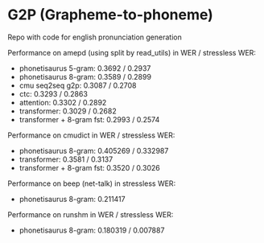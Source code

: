 # G2P (Grapheme-to-phoneme)

Repo with code for english pronunciation generation

Performance on amepd (using split by read_utils) in WER / stressless WER:

* phonetisaurus 5-gram: 0.3692 / 0.2937
* phonetisaurus 8-gram: 0.3589 / 0.2899
* cmu seq2seq g2p: 0.3087 / 0.2708
* ctc:  0.3293 / 0.2863
* attention: 0.3302 / 0.2892
* transformer: 0.3029 / 0.2682
* transformer + 8-gram fst: 0.2993 / 0.2574

Performance on cmudict in WER / stressless WER:

* phonetisaurus 8-gram: 0.405269 / 0.332987
* transformer: 0.3581 / 0.3137
* transformer + 8-gram fst: 0.3520 / 0.3026

Performance on beep (net-talk) in stressless WER:

* phonetisaurus 8-gram: 0.211417

Performance on runshm in WER / stressless WER:

* phonetisaurus 8-gram: 0.180319 / 0.007887
